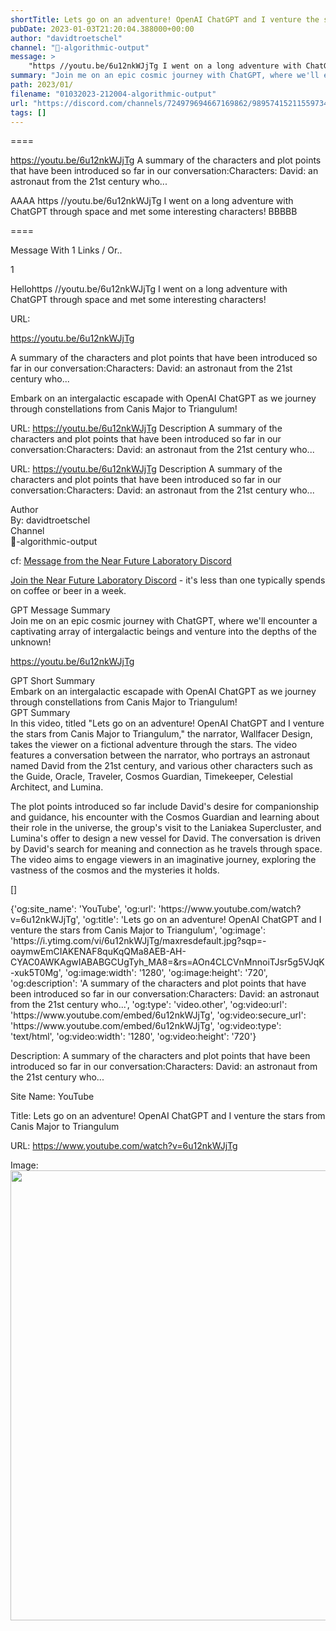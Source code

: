 ```yaml
---
shortTitle: Lets go on an adventure! OpenAI ChatGPT and I venture the stars from Canis Major to Triangulum
pubDate: 2023-01-03T21:20:04.388000+00:00
author: "davidtroetschel"
channel: "🎨-algorithmic-output"
message: >
    "https //youtu.be/6u12nkWJjTg I went on a long adventure with ChatGPT through space and met some interesting characters!"
summary: "Join me on an epic cosmic journey with ChatGPT, where we'll encounter a captivating array of intergalactic beings and venture into the depths of the unknown!"
path: 2023/01/
filename: "01032023-212004-algorithmic-output"
url: "https://discord.com/channels/724979694667169862/989574152115597342/1059944259966472222"
tags: []
---
```

====

https://youtu.be/6u12nkWJjTg
A summary of the characters and plot points that have been introduced so far in our conversation:Characters:    David: an astronaut from the 21st century who...
<!-- 

 -->

AAAA https //youtu.be/6u12nkWJjTg I went on a long adventure with ChatGPT through space and met some interesting characters! BBBBB

====
<div class="metadata-title-header pt-3 pb-3 pl-2">Message  With 1 Links / Or..</div>    
<div class="human-content-container">  


<p>1</p>
<div style="font-family: var(--font-family-peak);">Hellohttps //youtu.be/6u12nkWJjTg I went on a long adventure with ChatGPT through space and met some interesting characters!</div>

URL: <p>https://youtu.be/6u12nkWJjTg</p>
<p>A summary of the characters and plot points that have been introduced so far in our conversation:Characters:    David: an astronaut from the 21st century who...</p>  <!-- Example: Display each item in a paragraph -->
<p>Embark on an intergalactic escapade with OpenAI ChatGPT as we journey through constellations from Canis Major to Triangulum!</p>




URL: https://youtu.be/6u12nkWJjTg
Description A summary of the characters and plot points that have been introduced so far in our conversation:Characters:    David: an astronaut from the 21st century who...

</div>

<div class="bg-blue-300 p-4 rounded-md mb-4">

URL: https://youtu.be/6u12nkWJjTg
Description A summary of the characters and plot points that have been introduced so far in our conversation:Characters:    David: an astronaut from the 21st century who...

</div>

<div class="metadata-title-header pt-3 pb-3 pl-2">Author</div>    
<div class="bg-gray-200 p-4 rounded-md mb-4">   
By: davidtroetschel
</div>

<div class="metadata-title-header pt-3 pb-3 pl-2">Channel</div>    
<div class="bg-gray-200 p-4 rounded-md mb-4">   
🎨-algorithmic-output</span>
</div>

cf: <a href="">Message from the Near Future Laboratory Discord</a>

<a href="">Join the Near Future Laboratory Discord</a> - it's less than one typically spends on coffee or beer in a week. 

<div class="metadata-title-header pt-3 pb-3 pl-2">GPT Message Summary</div>    
<div class="robot-content-container">
Join me on an epic cosmic journey with ChatGPT, where we'll encounter a captivating array of intergalactic beings and venture into the depths of the unknown!
</div>
</div>


<a href="https://youtu.be/6u12nkWJjTg">https://youtu.be/6u12nkWJjTg</a><br/>

<div class="metadata-title-header pt-3 pb-3 pl-2">GPT Short Summary</div>
<div class="robot-content-container">
Embark on an intergalactic escapade with OpenAI ChatGPT as we journey through constellations from Canis Major to Triangulum!
</div>

<div class="metadata-title-header pt-3 pb-3 pl-2">GPT Summary</div>
<div class="robot-content-container">
In this video, titled "Lets go on an adventure! OpenAI ChatGPT and I venture the stars from Canis Major to Triangulum," the narrator, Wallfacer Design, takes the viewer on a fictional adventure through the stars. The video features a conversation between the narrator, who portrays an astronaut named David from the 21st century, and various other characters such as the Guide, Oracle, Traveler, Cosmos Guardian, Timekeeper, Celestial Architect, and Lumina. 

The plot points introduced so far include David's desire for companionship and guidance, his encounter with the Cosmos Guardian and learning about their role in the universe, the group's visit to the Laniakea Supercluster, and Lumina's offer to design a new vessel for David. The conversation is driven by David's search for meaning and connection as he travels through space. The video aims to engage viewers in an imaginative journey, exploring the vastness of the cosmos and the mysteries it holds.
</div>

<!-- Summary:  If playback doesn't begin shortly, try restarting your device . Search with your voice is enabled by voice commands . Search can also be searched using voice commands. Search can be searched by voice command . -->

[]

<div class="bg-gray-400"> {'og:site_name': 'YouTube', 'og:url': 'https://www.youtube.com/watch?v=6u12nkWJjTg', 'og:title': 'Lets go on an adventure! OpenAI ChatGPT and I venture the stars from Canis Major to Triangulum', 'og:image': 'https://i.ytimg.com/vi/6u12nkWJjTg/maxresdefault.jpg?sqp=-oaymwEmCIAKENAF8quKqQMa8AEB-AH-CYAC0AWKAgwIABABGCUgTyh_MA8=&rs=AOn4CLCVnMnnoiTJsr5g5VJqK-xuk5T0Mg', 'og:image:width': '1280', 'og:image:height': '720', 'og:description': 'A summary of the characters and plot points that have been introduced so far in our conversation:Characters:    David: an astronaut from the 21st century who...', 'og:type': 'video.other', 'og:video:url': 'https://www.youtube.com/embed/6u12nkWJjTg', 'og:video:secure_url': 'https://www.youtube.com/embed/6u12nkWJjTg', 'og:video:type': 'text/html', 'og:video:width': '1280', 'og:video:height': '720'} </div>

Description: A summary of the characters and plot points that have been introduced so far in our conversation:Characters:    David: an astronaut from the 21st century who...

Site Name: YouTube

Title: Lets go on an adventure! OpenAI ChatGPT and I venture the stars from Canis Major to Triangulum

URL: https://www.youtube.com/watch?v=6u12nkWJjTg

Image: <img src="https://i.ytimg.com/vi/6u12nkWJjTg/maxresdefault.jpg?sqp=-oaymwEmCIAKENAF8quKqQMa8AEB-AH-CYAC0AWKAgwIABABGCUgTyh_MA8=&rs=AOn4CLCVnMnnoiTJsr5g5VJqK-xuk5T0Mg" width="1280" height="720"/>


